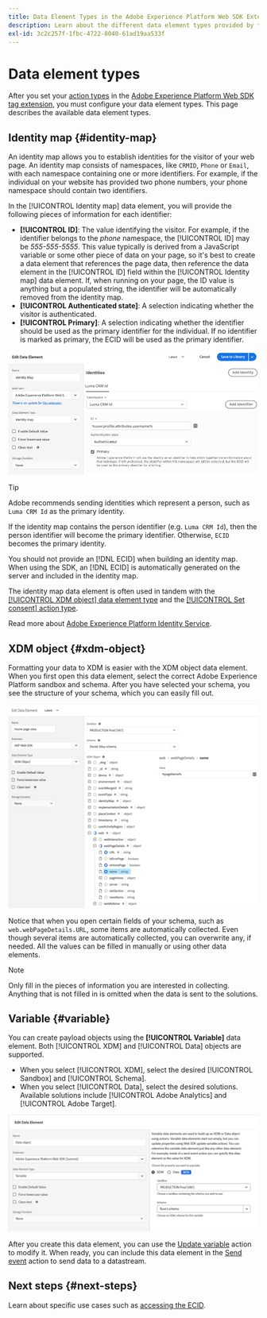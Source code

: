 ```yaml
---
title: Data Element Types in the Adobe Experience Platform Web SDK Extension
description: Learn about the different data element types provided by the Adobe Experience Platform Web SDK tag extension.
exl-id: 3c2c257f-1fbc-4722-8040-61ad19aa533f
---
```


# Data element types

After you set your [action types](action-types.md) in the [Adobe Experience Platform Web SDK tag extension](web-sdk-extension-configuration.md), you must configure your data element types. This page describes the available data element types.

## Identity map {#identity-map}

An identity map allows you to establish identities for the visitor of your web page. An identity map consists of namespaces, like `CRMID`, `Phone` or `Email`, with each namespace containing one or more identifiers. For example, if the individual on your website has provided two phone numbers, your phone namespace should contain two identifiers.

In the [!UICONTROL Identity map] data element, you will provide the following pieces of information for each identifier:

* **[!UICONTROL ID]**: The value identifying the visitor. For example, if the identifier belongs to the _phone_ namespace, the [!UICONTROL ID] may be _555-555-5555_. This value typically is derived from a JavaScript variable or some other piece of data on your page, so it's best to create a data element that references the page data, then reference the data element in the [!UICONTROL ID] field within the [!UICONTROL Identity map] data element. If, when running on your page, the ID value is anything but a populated string, the identifier will be automatically removed from the identity map.
* **[!UICONTROL Authenticated state]**: A selection indicating whether the visitor is authenticated.
* **[!UICONTROL Primary]**: A selection indicating whether the identifier should be used as the primary identifier for the individual. If no identifier is marked as primary, the ECID will be used as the primary identifier.

![UI image showing the Edit Data Element screen.](assets/identity-map-data-element.png)

>[!TIP]
>
>Adobe recommends sending identities which represent a person, such as `Luma CRM Id` as the primary identity.
>
>If the identity map contains the person identifier (e.g. `Luma CRM Id`), then the person identifier will become the primary identifier. Otherwise, `ECID` becomes the primary identity.

You should not provide an [!DNL ECID] when building an identity map. When using the SDK, an [!DNL ECID] is automatically generated on the server and included in the identity map.

The identity map data element is often used in tandem with the [[!UICONTROL XDM object] data element type](#xdm-object) and the [[!UICONTROL Set consent] action type](action-types.md#set-consent).

Read more about [Adobe Experience Platform Identity Service](../../../../identity-service/home.md).

## XDM object {#xdm-object}

Formatting your data to XDM is easier with the XDM object data element. When you first open this data element, select the correct Adobe Experience Platform sandbox and schema. After you have selected your schema, you see the structure of your schema, which you can easily fill out.

![UI image showing the XDM object structure.](assets/XDM-object.png)

Notice that when you open certain fields of your schema, such as `web.webPageDetails.URL`, some items are automatically collected. Even though several items are automatically collected, you can overwrite any, if needed. All the values can be filled in manually or using other data elements.

>[!NOTE]
>
>Only fill in the pieces of information you are interested in collecting. Anything that is not filled in is omitted when the data is sent to the solutions.

## Variable {#variable}

You can create payload objects using the **[!UICONTROL Variable]** data element. Both [!UICONTROL XDM] and [!UICONTROL Data] objects are supported.

* When you select [!UICONTROL XDM], select the desired [!UICONTROL Sandbox] and [!UICONTROL Schema].
* When you select [!UICONTROL Data], select the desired solutions. Available solutions include [!UICONTROL Adobe Analytics] and [!UICONTROL Adobe Target].

![Image of Tags UI showing the data element options.](assets/variable-data-element.png)

After you create this data element, you can use the [Update variable](./action-types.md#update-variable) action to modify it. When ready, you can include this data element in the [Send event](./action-types.md#send-event) action to send data to a datastream.

## Next steps {#next-steps}

Learn about specific use cases such as [accessing the ECID](accessing-the-ecid.md).
